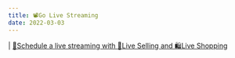 ```yaml
---
title: 📽️Go Live Streaming
date: 2022-03-03 
--- 
```

| [📅Schedule a live streaming with 🛒Live Selling and 🛍️Live Shopping](https://)
